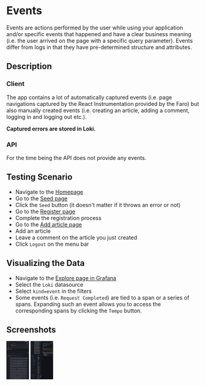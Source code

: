 # Events

Events are actions performed by the user while using your application and/or specific events that happened and have a
clear business meaning (i.e. the user arrived on the page with a specific query parameter). Events differ from logs in
that they have pre-determined structure and attributes.

## Description

### Client

The app contains a lot of automatically captured events (i.e. page navigations captured by the React Instrumentation
provided by the Faro) but also manually created events (i.e. creating an article, adding a comment, logging in and
logging out etc.).

**Captured errors are stored in Loki.**

### API

For the time being the API does not provide any events.

## Testing Scenario

- Navigate to the [Homepage][demo-homepage]
- Go to the [Seed page][demo-seed-page]
- Click the `Seed` button (it doesn't matter if it throws an error or not)
- Go to the [Register page][demo-register-page]
- Complete the registration process
- Go to the [Add article page][demo-articles-add-page]
- Add an article
- Leave a comment on the article you just created
- Click `Logout` on the menu bar

## Visualizing the Data

- Navigate to the [Explore page in Grafana][demo-grafana-explore]
- Select the `Loki` datasource
- Select `kind=event` in the filters
- Some events (i.e. `Request Completed`) are tied to a span or a series of spans. Expanding such an event allows you to
  access the corresponding spans by clicking the `Tempo` button.

## Screenshots

[<img src="../assets/instrumentations/eventsViewExplore.png" alt="Viewing events in Explore" height="100" />][assets-events-view-explore]
[<img src="../assets/instrumentations/eventsViewExploreTraces.png" alt="Viewing events in Explore and the corresponding traces" height="100" />][assets-events-view-traces]<!-- markdownlint-disable-line MD013 -->

[demo-articles-add-page]: http://localhost:5173/articles/add
[demo-grafana-explore]: http://localhost:3000/explore
[demo-homepage]: http://localhost:5173/
[demo-register-page]: http://localhost:5173/auth/register
[demo-seed-page]: http://localhost:5173/seed
[assets-events-view-explore]: ../assets/instrumentations/eventsViewExplore.png
[assets-events-view-traces]: ../assets/instrumentations/eventsViewExplore.png
